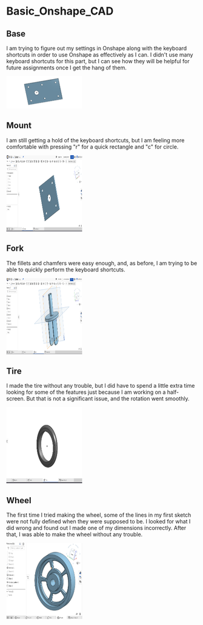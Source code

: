 # Basic_Onshape_CAD
## Base 
I am trying to figure out my settings in Onshape along with the keyboard shortcuts in order to use Onshape as effectively as I can. I didn't use many keyboard shortcuts for this part, but I can see how they will be helpful for future assignments once I get the hang of them.

<img src="images/Base.PNG" width="200"> 

## Mount
I am still getting a hold of the keyboard shortcuts, but I am feeling more comfortable with pressing "r" for a quick rectangle and "c" for circle.

<img src="./images/MountPic.PNG" alt="Mount" width="200" height="200"> 

## Fork
The fillets and chamfers were easy enough, and, as before, I am trying to be able to quickly perform the keyboard shortcuts.

<img src="./images/Fork.PNG" alt="Fork" width="200" height="200"> 

## Tire
I made the tire without any trouble, but I did have to spend a little extra time looking for some of the features just because I am working on a half-screen. But that is not a significant issue, and the rotation went smoothly.

<img src="./images/Tire.PNG" alt="Tire" width="200" height="200">

## Wheel
The first time I tried making the wheel, some of the lines in my first sketch were not fully defined when they were supposed to be. I looked for what I did wrong and found out I made one of my dimensions incorrectly. After that, I was able to make the wheel without any trouble.

<img src="./images/Wheel.PNG" alt="Wheel" width="200" height="200">
